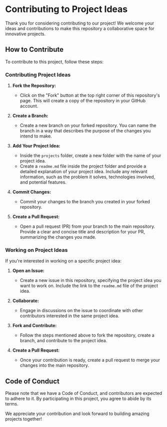 

# Contributing to Project Ideas

Thank you for considering contributing to our project! We welcome your ideas and contributions to make this repository a collaborative space for innovative projects.

## How to Contribute

To contribute to this project, follow these steps:

### Contributing Project Ideas

1. **Fork the Repository:**
   - Click on the "Fork" button at the top right corner of this repository's page. This will create a copy of the repository in your GitHub account.

2. **Create a Branch:**
   - Create a new branch on your forked repository. You can name the branch in a way that describes the purpose of the changes you intend to make.

3. **Add Your Project Idea:**
   - Inside the `projects` folder, create a new folder with the name of your project idea.
   - Create a `readme.md` file inside the project folder and provide a detailed explanation of your project idea. Include any relevant information, such as the problem it solves, technologies involved, and potential features.

4. **Commit Changes:**
   - Commit your changes to the branch you created in your forked repository.

5. **Create a Pull Request:**
   - Open a pull request (PR) from your branch to the main repository. Provide a clear and concise title and description for your PR, summarizing the changes you made.

### Working on Project Ideas

If you're interested in working on a specific project idea:

1. **Open an Issue:**
   - Create a new issue in this repository, specifying the project idea you want to work on. Include the link to the `readme.md` file of the project idea.

2. **Collaborate:**
   - Engage in discussions on the issue to coordinate with other contributors interested in the same project idea.

3. **Fork and Contribute:**
   - Follow the steps mentioned above to fork the repository, create a branch, and contribute to the project idea.

4. **Create a Pull Request:**
   - Once your contribution is ready, create a pull request to merge your changes into the main repository.

## Code of Conduct

Please note that we have a Code of Conduct, and contributors are expected to adhere to it. By participating in this project, you agree to abide by its terms.

We appreciate your contribution and look forward to building amazing projects together!
